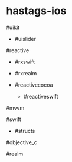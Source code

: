 # hastags-ios

#uikit

  * #uislider
  
#reactive

* #rxswift

* #rxrealm

* #reactivecocoa

  * #reactiveswift

#mvvm

#swift

  * #structs

#objective_c

#realm
